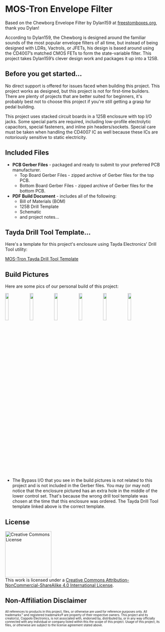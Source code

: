 # MOS-Tron Envelope Filter

Based on the Chewborg Envelope Filter by Dylan159 at <a href="https://www.freestompboxes.org/viewtopic.php?p=295935&sid=e7d8aaea46729323c06e2183b44c25a7#p295935">freestomboxes.org</a>, thank you Dylan!

According to Dylan159, the Chewborg is designed around the familiar sounds of the most popular envelope filters of all time, but instead of being designed with LDRs, Vactrols, or JFETs, his design is based around using the CD4007’s matched CMOS FETs to form the state-variable filter. This project takes Dylan159’s clever design work and packages it up into a 125B.

## Before you get started...

No direct support is offered for issues faced when building this project. This project works as designed, but this project is not for first-time builders. There are plenty of projects that are better suited for beginners, it's probably best not to choose this project if you're still getting a grasp for pedal building.

This project uses stacked circuit boards in a 125B enclosure with top I/O jacks. Some special parts are required, including low-profile electrolytic capacitors, special fasteners, and inline pin headers/sockets. Special care must be taken when handling the CD4007 IC as well because these ICs are notoriously sensitive to static electricity.

## Included Files

<ul>
  <li><b>PCB Gerber Files</b> - packaged and ready to submit to your preferred PCB manufacturer.
    <ul>
      <li>Top Board Gerber Files - zipped archive of Gerber files for the top PCB.</li>
      <li>Bottom Board Gerber Files - zipped archive of Gerber files for the bottom PCB.</li>
    </ul>
  </li>
  <li><b>PDF Build Document</b> - includes all of the following:
    <ul>
      <li>Bill of Materials (BOM)</li>
      <li>125B Drill Template</li>
      <li>Schematic</li>
      <li>and project notes...</li>
    </ul>
  </li>
</ul>

## Tayda Drill Tool Template...

Here's a template for this project's enclosure using Tayda Electronics' Drill Tool utility:

<a href="https://drill.taydakits.com/box-designs/new?public_key=cHRiVWQrdE1kSjhNWCtudks4U2daQT09Cg==">MOS-Tron Tayda Drill Tool Template</a>

## Build Pictures

Here are some pics of our personal build of this project:

<img src="https://github.com/user-attachments/assets/0a6aedcb-9801-4fee-b176-ecdb7c89d1e7" width="15%"></img>
<img src="https://github.com/user-attachments/assets/1b078ed7-06ee-4281-b898-4a407310dff8" width="15%"></img>
<img src="https://github.com/user-attachments/assets/4b0182d0-398f-4626-8513-2b50a21f6019" width="15%"></img>
<img src="https://github.com/user-attachments/assets/cc1f8630-428c-4157-bdb3-982ba34fce25" width="15%"></img>
<img src="https://github.com/user-attachments/assets/1784104e-7e7b-422c-9762-f85405191706" width="15%"></img>
<img src="https://github.com/user-attachments/assets/20b86745-f0fe-4ec6-bcdc-5d087b7a2024" width="15%"></img>

* The Bypass I/O that you see in the build pictures is not related to this project and is not included in the Gerber files. You may (or may not) notice that the enclosure pictured has an extra hole in the middle of the lower control set. That's because the wrong drill tool template was chosen at the time that this enclosure was ordered. The Tayda Drill Tool template linked above is the correct template.

## License
<a rel="license" href="http://creativecommons.org/licenses/by-nc-sa/4.0/"><img alt="Creative Commons License" style="border-width:0; width:150px; height:auto" src="https://mirrors.creativecommons.org/presskit/buttons/88x31/png/by-nc-sa.png" /></a><br />This work is licensed under a <a rel="license" href="http://creativecommons.org/licenses/by-nc-sa/4.0/">Creative Commons Attribution-NonCommercial-ShareAlike 4.0 International License</a>.

## Non-Affiliation Disclaimer
<sub><sup>All references to products in this project, files, or otherwise are used for reference purposes only. All trademarks™ and registered trademarks® are property of their respective owners. This project and its creator(s), Coppolo Electronics, is not associated with, endorsed by, distributed by, or in any way officially connected with any individual or company listed within this the scope of this project. Usage of this project, its files, or otherwise are subject to the license agreement stated above.</sup></sub>
